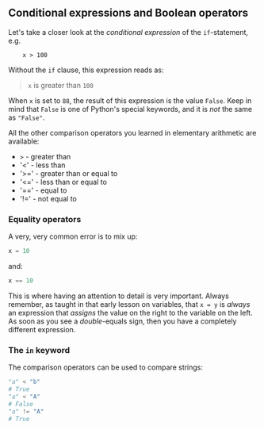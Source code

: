 

## Conditional expressions and Boolean operators

Let's take a closer look at the _conditional expression_  of the `if`-statement, e.g. 

        x > 100 

Without the `if` clause, this expression reads as:

> `x` is greater than `100`

When `x` is set to `88`, the result of this expression is the value `False`. Keep in mind that `False` is one of Python's special keywords, and it is _not_ the same as `"False"`.

All the other comparison operators you learned in elementary arithmetic are available:

- `>` - greater than
- '<' - less than
- '>=' - greater than or equal to
- '<=' - less than or equal to
- '==' - equal to
- '!=' - not equal to

### Equality operators




A very, very common error is to mix up:

~~~py
x = 10
~~~

and:

~~~py
x == 10
~~~

This is where having an attention to detail is very important. Always remember, as taught in that early lesson on variables, that `x = y` is _always_ an expression that _assigns_ the value on the right to the variable on the left. As soon as you see a _double_-equals sign, then you have a completely different expression.

### The `in` keyword

The comparison operators can be used to compare strings:

~~~py
"a" < "b"
# True
"a" < "A"
# False
"a" != "A"
# True
~~~

